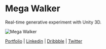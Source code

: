 # Mega Walker

Real-time generative experiment with Unity 3D. 

![Mega Walker](/megaWalker.gif)


[Portfolio](https://olegfrolov.design/) | [Linkedin](https://www.linkedin.com/in/oleg-frolov-6a6a4752/) | [Dribbble](https://dribbble.com/Volorf) | [Twitter](https://www.twitter.com/volorf)